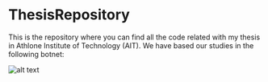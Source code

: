 # ThesisRepository
This is the repository where you can find all the code related with my thesis in Athlone Institute of Technology (AIT). We have based our studies in the following botnet:

![alt text](http://1.bp.blogspot.com/-Vauukd4x9Jo/WtPa7Ma7NQI/AAAAAAAABpo/vcOmE_VbcYsXnjBk6VJeDmZirdVOF1odACK4BGAYYCw/s1600/Botnet.jpeg)

